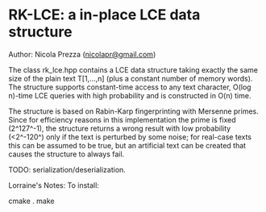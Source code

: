 RK-LCE:  a in-place LCE data structure
===
Author: Nicola Prezza (nicolapr@gmail.com)

The class rk_lce.hpp contains a LCE data structure taking exactly the same size of the plain text T[1,...,n] (plus a constant number of memory words). The structure supports constant-time access to any text character, O(log n)-time LCE queries with high probability and is constructed in O(n) time. 

The structure is based on Rabin-Karp fingerprinting with Mersenne primes. Since for efficiency reasons in this implementation the prime is fixed (2^127^-1), the structure returns a wrong result with low probability (<2^-120^) only if the text is perturbed by some noise; for real-case texts this can be assumed to be true, but an artificial text can be created that causes the structure to always fail.

TODO: serialization/deserialization.

Lorraine's Notes:
To install:

cmake .
make
